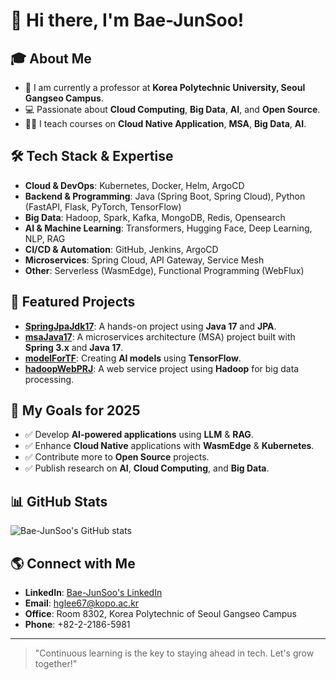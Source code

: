 # 👋 Hi there, I'm Bae-JunSoo!

## 🎓 About Me
- 🏫 I am currently a professor at **Korea Polytechnic University, Seoul Gangseo Campus**.
- 💻 Passionate about **Cloud Computing**, **Big Data**, **AI**, and **Open Source**.
- 🧑‍💻 I teach courses on **Cloud Native Application**, **MSA**, **Big Data**, **AI**.

## 🛠️ Tech Stack & Expertise
- **Cloud & DevOps**: Kubernetes, Docker, Helm, ArgoCD
- **Backend & Programming**: Java (Spring Boot, Spring Cloud), Python (FastAPI, Flask, PyTorch, TensorFlow)
- **Big Data**: Hadoop, Spark, Kafka, MongoDB, Redis, Opensearch
- **AI & Machine Learning**: Transformers, Hugging Face, Deep Learning, NLP, RAG
- **CI/CD & Automation**: GitHub, Jenkins, ArgoCD
- **Microservices**: Spring Cloud, API Gateway, Service Mesh
- **Other**: Serverless (WasmEdge), Functional Programming (WebFlux)

## 🚀 Featured Projects
- **[SpringJpaJdk17](https://github.com/Bae-JunSoo/SpringJpaJdk17)**: A hands-on project using **Java 17** and **JPA**.
- **[msaJava17](https://github.com/Bae-JunSoo/msaJava17)**: A microservices architecture (MSA) project built with **Spring 3.x** and **Java 17**.
- **[modelForTF](https://github.com/Bae-JunSoo/modelForTF)**: Creating **AI models** using **TensorFlow**.
- **[hadoopWebPRJ](https://github.com/Bae-JunSoo/hadoopWebPRJ)**: A web service project using **Hadoop** for big data processing.

## 🎯 My Goals for 2025
- ✅ Develop **AI-powered applications** using **LLM** & **RAG**.
- ✅ Enhance **Cloud Native** applications with **WasmEdge** & **Kubernetes**.
- ✅ Contribute more to **Open Source** projects.
- ✅ Publish research on **AI**, **Cloud Computing**, and **Big Data**.

## 📊 GitHub Stats
![Bae-JunSoo's GitHub stats](https://github-readme-stats.vercel.app/api?username=Bae-JunSoo&show_icons=true&count_private=true&hide=prs&hide_title=true)

## 🌎 Connect with Me
- **LinkedIn**: [Bae-JunSoo's LinkedIn](https://www.linkedin.com/in/Bae-JunSoo)
- **Email**: hglee67@kopo.ac.kr
- **Office**: Room 8302, Korea Polytechnic of Seoul Gangseo Campus
- **Phone**: +82-2-2186-5981

---

> "Continuous learning is the key to staying ahead in tech. Let's grow together!"

